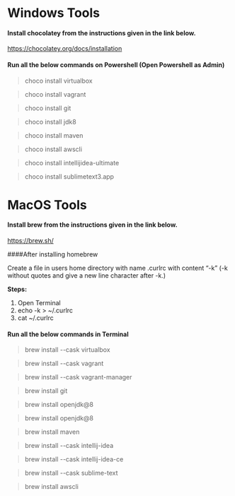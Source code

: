 # Windows Tools

#### Install chocolatey from the instructions given in the link below.

https://chocolatey.org/docs/installation

#### Run all the below commands on Powershell (Open Powershell as Admin)

> choco install virtualbox

> choco install vagrant

> choco install git

> choco install jdk8

> choco install maven

> choco install awscli

> choco install intellijidea-ultimate

> choco install sublimetext3.app

# MacOS Tools

#### Install brew from the instructions given in the link below.

https://brew.sh/

####After installing homebrew

Create a file in users home directory with name .curlrc with content “-k”
(-k without quotes and give a new line character after -k.)

**Steps:**

1. Open Terminal
2. echo -k > ~/.curlrc
3. cat ~/.curlrc

#### Run all the below commands in Terminal

> brew install --cask virtualbox

> brew install --cask vagrant

> brew install --cask vagrant-manager

> brew install git

> brew install openjdk@8

> brew install openjdk@8

> brew install maven

> brew install --cask intellij-idea

> brew install --cask intellij-idea-ce

> brew install --cask sublime-text

> brew install awscli
